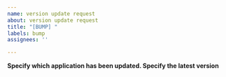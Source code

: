 ```yaml
---
name: version update request
about: version update request
title: "[BUMP] "
labels: bump
assignees: ''

---
```


**Specify which application has been updated. Specify the latest version**
